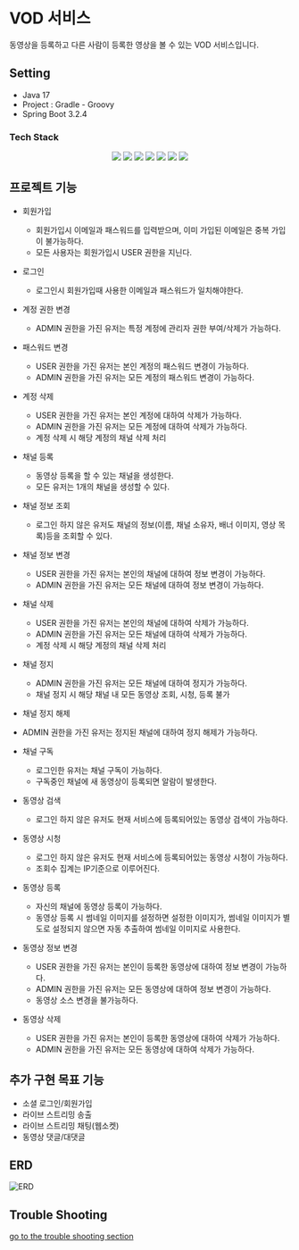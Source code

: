 # VOD 서비스

동영상을 등록하고 다른 사람이 등록한 영상을 볼 수 있는 VOD 서비스입니다.

## Setting
- Java 17
- Project : Gradle - Groovy
- Spring Boot 3.2.4

### Tech Stack
<div align=center> 
  <img src="https://img.shields.io/badge/java-007396?style=for-the-badge&logo=java&logoColor=white"> 
  <img src="https://img.shields.io/badge/spring-6DB33F?style=for-the-badge&logo=spring&logoColor=white"> 
  <img src="https://img.shields.io/badge/mariadb-003545?style=for-the-badge&logo=mariadb&logoColor=white"> 
  <img src="https://img.shields.io/badge/git-F05032?style=for-the-badge&logo=git&logoColor=white">
  <img src="https://img.shields.io/badge/amazons3-569A31?style=for-the-badge&logo=amazons3&logoColor=white">
  <img src="https://img.shields.io/badge/elasticsearch-005571?style=for-the-badge&logo=elasticsearch&logoColor=white">
  <img src="https://img.shields.io/badge/Keycloak-4D4D4D?style=for-the-badge&logo=Keycloak&logoColor=white">
</div>

## 프로젝트 기능
- 회원가입
  - 회원가입시 이메일과 패스워드를 입력받으며, 이미 가입된 이메일은 중복 가입이 불가능하다.
  - 모든 사용자는 회원가입시 USER 권한을 지닌다. 
  
- 로그인
  - 로그인시 회원가입때 사용한 이메일과 패스워드가 일치해야한다.
 
- 계정 권한 변경
  - ADMIN 권한을 가진 유저는 특정 계정에 관리자 권한 부여/삭제가 가능하다.

- 패스워드 변경
  - USER 권한을 가진 유저는 본인 계정의 패스워드 변경이 가능하다.
  - ADMIN 권한을 가진 유저는 모든 계정의 패스워드 변경이 가능하다.
 
- 계정 삭제
  - USER 권한을 가진 유저는 본인 계정에 대하여 삭제가 가능하다.
  - ADMIN 권한을 가진 유저는 모든 계정에 대하여 삭제가 가능하다.
  - 계정 삭제 시 해당 계정의 채널 삭제 처리

- 채널 등록
  - 동영상 등록을 할 수 있는 채널을 생성한다.
  - 모든 유저는 1개의 채널을 생성할 수 있다.

- 채널 정보 조회
  - 로그인 하지 않은 유저도 채널의 정보(이름, 채널 소유자, 배너 이미지, 영상 목록)등을 조회할 수 있다.

- 채널 정보 변경
  - USER 권한을 가진 유저는 본인의 채널에 대하여 정보 변경이 가능하다.
  - ADMIN 권한을 가진 유저는 모든 채널에 대하여 정보 변경이 가능하다.

- 채널 삭제
  - USER 권한을 가진 유저는 본인의 채널에 대하여 삭제가 가능하다.
  - ADMIN 권한을 가진 유저는 모든 채널에 대하여 삭제가 가능하다.
  - 계정 삭제 시 해당 계정의 채널 삭제 처리

- 채널 정지
  - ADMIN 권한을 가진 유저는 모든 채널에 대하여 정지가 가능하다.
  - 채널 정지 시 해당 채널 내 모든 동영상 조회, 시청, 등록 불가
 
 - 채널 정지 해제
  - ADMIN 권한을 가진 유저는 정지된 채널에 대하여 정지 해제가 가능하다.

- 채널 구독
  - 로그인한 유저는 채널 구독이 가능하다.
  - 구독중인 채널에 새 동영상이 등록되면 알람이 발생한다.
 
- 동영상 검색
  - 로그인 하지 않은 유저도 현재 서비스에 등록되어있는 동영상 검색이 가능하다.
 
- 동영상 시청
  - 로그인 하지 않은 유저도 현재 서비스에 등록되어있는 동영상 시청이 가능하다.
  - 조회수 집계는 IP기준으로 이루어진다.
 
- 동영상 등록
  - 자신의 채널에 동영상 등록이 가능하다.
  - 동영상 등록 시 썸네일 이미지를 설정하면 설정한 이미지가, 썸네일 이미지가 별도로 설정되지 않으면 자동 추출하여 썸네일 이미지로 사용한다.
 
- 동영상 정보 변경
  - USER 권한을 가진 유저는 본인이 등록한 동영상에 대하여 정보 변경이 가능하다.
  - ADMIN 권한을 가진 유저는 모든 동영상에 대하여 정보 변경이 가능하다.
  - 동영상 소스 변경을 불가능하다.
 
- 동영상 삭제
  - USER 권한을 가진 유저는 본인이 등록한 동영상에 대하여 삭제가 가능하다.
  - ADMIN 권한을 가진 유저는 모든 동영상에 대하여 삭제가 가능하다.
 
## 추가 구현 목표 기능
- 소셜 로그인/회원가입
- 라이브 스트리밍 송출
- 라이브 스트리밍 채팅(웹소켓)
- 동영상 댓글/대댓글

## ERD 
![ERD](doc/img/erd.png)

## Trouble Shooting
[go to the trouble shooting section](doc/TROUBLE_SHOOTING.md)

